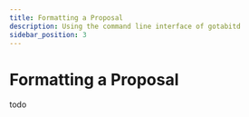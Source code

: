 ```yaml
---
title: Formatting a Proposal
description: Using the command line interface of gotabitd
sidebar_position: 3
---
```



# Formatting a Proposal

todo